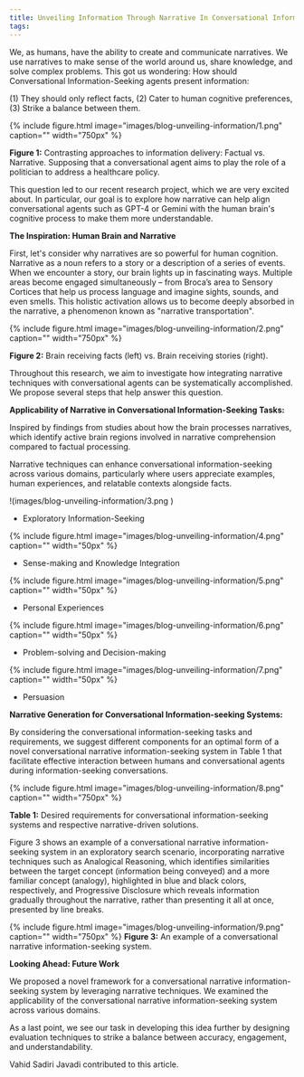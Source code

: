 ```yaml
---
title: Unveiling Information Through Narrative In Conversational Information Seeking
tags: 
---
```


We, as humans, have the ability to create and communicate narratives. We use narratives to make sense of the world around us, share knowledge, and solve complex problems. This got us wondering: How should Conversational Information-Seeking agents present information:


(1) They should only reflect facts, (2) Cater to human cognitive preferences, (3) Strike a balance between them.


{%
  include figure.html
  image="images/blog-unveiling-information/1.png"
  caption=""
  width="750px"
%}


**Figure 1:** Contrasting approaches to information delivery: Factual vs. Narrative. Supposing that a conversational agent aims to play the role of a politician to address a healthcare policy.


This question led to our recent research project, which we are very excited about. In particular, our goal is to explore how narrative can help align conversational agents such as GPT-4 or Gemini with the human brain's cognitive process to make them more understandable.


**The Inspiration: Human Brain and Narrative**


First, let's consider why narratives are so powerful for human cognition. Narrative as a noun refers to a story or a description of a series of events. When we encounter a story, our brain lights up in fascinating ways. Multiple areas become engaged simultaneously – from Broca’s area to Sensory Cortices that help us process language and imagine sights, sounds, and even smells. This holistic activation allows us to become deeply absorbed in the narrative, a phenomenon known as "narrative transportation".


{%
  include figure.html
  image="images/blog-unveiling-information/2.png"
  caption=""
  width="750px"
%}


**Figure 2:** Brain receiving facts (left) vs. Brain receiving stories (right).


Throughout this research, we aim to investigate how integrating narrative techniques with conversational agents can be systematically accomplished. We propose several steps that help answer this question.


**Applicability of Narrative in Conversational Information-Seeking Tasks:**


Inspired by findings from studies about how the brain processes narratives, which identify active brain regions involved in narrative comprehension compared to factual processing.


Narrative techniques can enhance conversational information-seeking across various domains, particularly where users appreciate examples, human experiences, and relatable contexts alongside facts.


!(images/blog-unveiling-information/3.png )
* Exploratory Information-Seeking

{%
  include figure.html
  image="images/blog-unveiling-information/4.png"
  caption=""
  width="50px"
%}
* Sense-making and Knowledge Integration

{%
  include figure.html
  image="images/blog-unveiling-information/5.png"
  caption=""
  width="50px"
%}
* Personal Experiences

{%
  include figure.html
  image="images/blog-unveiling-information/6.png"
  caption=""
  width="50px"
%}
* Problem-solving and Decision-making

{%
  include figure.html
  image="images/blog-unveiling-information/7.png"
  caption=""
  width="50px"
%}
* Persuasion

**Narrative Generation for Conversational Information-seeking Systems:**


By considering the conversational information-seeking tasks and requirements, we suggest different components for an optimal form of a novel conversational narrative information-seeking system in Table 1 that facilitate effective interaction between humans and conversational agents during information-seeking conversations.


{%
  include figure.html
  image="images/blog-unveiling-information/8.png"
  caption=""
  width="750px"
%}


**Table 1:** Desired requirements for conversational information-seeking systems and respective narrative-driven solutions.


Figure 3 shows an example of a conversational narrative information-seeking system in an exploratory search scenario, incorporating narrative techniques such as Analogical Reasoning, which identifies similarities between the target concept (information being conveyed) and a more familiar concept (analogy), highlighted in blue and black colors, respectively, and Progressive Disclosure which reveals information gradually throughout the narrative, rather than presenting it all at once, presented by line breaks.


{%
  include figure.html
  image="images/blog-unveiling-information/9.png"
  caption=""
  width="750px"
%}
**Figure 3:** An example of a conversational narrative information-seeking system.


**Looking Ahead: Future Work**


We proposed a novel framework for a conversational narrative information-seeking system by leveraging narrative techniques. We examined the applicability of the conversational narrative information-seeking system across various domains.


As a last point, we see our task in developing this idea further by designing evaluation techniques to strike a balance between accuracy, engagement, and understandability.


Vahid Sadiri Javadi contributed to this article.

